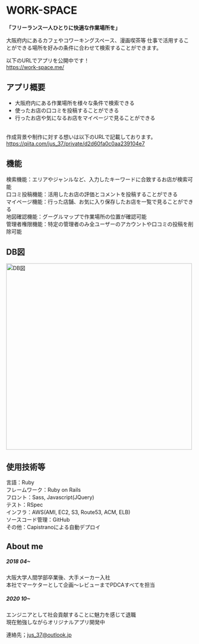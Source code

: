 # WORK-SPACE

<b>「フリーランス一人ひとりに快適な作業場所を」</b>

大阪府内にあるカフェやコワーキングスペース、漫画喫茶等 仕事で活用することができる場所を好みの条件に合わせて検索することができます。


以下のURLでアプリを公開中です！<br>
https://work-space.me/ <br>


## アプリ概要
- 大阪府内にある作業場所を様々な条件で検索できる<br>
- 使ったお店の口コミを投稿することができる<br>
- 行ったお店や気になるお店をマイページで見ることができる<br><br>

作成背景や制作に対する想いは以下のURLで記載しております。<br>
https://qiita.com/jus_37/private/d2d60fa0c0aa239104e7

## 機能

検索機能：エリアやジャンルなど、入力したキーワードに合致するお店が検索可能<br> 
口コミ投稿機能：活用したお店の評価とコメントを投稿することができる<br>
マイページ機能：行った店舗、お気に入り保存したお店を一覧で見ることができる<br>
地図確認機能：グーグルマップで作業場所の位置が確認可能<br>
管理者権限機能：特定の管理者のみ全ユーザーのアカウントや口コミの投稿を削除可能<br>

## DB図
<img width="500" alt="DB図" src="ER図.jpg">

## 使用技術等
言語：Ruby<br>
フレームワーク：Ruby on Rails<br>
フロント：Sass, Javascript(JQuery)<br>
テスト：RSpec<br>
インフラ：AWS\(AMI, EC2, S3, Route53, ACM, ELB)<br>
ソースコード管理：GitHub<br>
その他：Capistranoによる自動デプロイ

## About me

##### 2018 04~ 
大阪大学人間学部卒業後、大手メーカー入社<br>
本社でマーケターとして企画〜レビューまでPDCAすべてを担当

##### 2020 10~ 
エンジニアとして社会貢献することに魅力を感じて退職<br>
現在勉強しながらオリジナルアプリ開発中<br>

連絡先；jus_37@outlook.jp